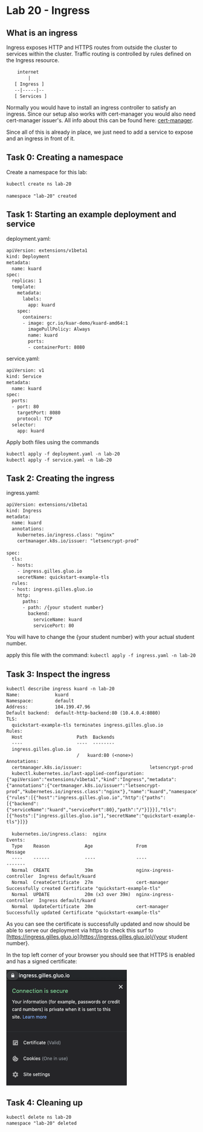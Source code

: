 # Lab 20 - Ingress

## What is an ingress

Ingress exposes HTTP and HTTPS routes from outside the cluster to services within the cluster. Traffic routing is controlled by rules defined on the Ingress resource.

```
    internet
        |
   [ Ingress ]
   --|-----|--
   [ Services ]
```

Normally you would have to install an ingress controller to satisfy an ingress. Since our setup also works with cert-manager you would also need cert-manager issuer's. All info about this can be found here: [cert-manager](https://docs.cert-manager.io/en/latest/tutorials/acme/quick-start/).

Since all of this is already in place, we just need to add a service to expose and an ingress in front of it.

## Task 0: Creating a namespace

Create a namespace for this lab:

```
kubectl create ns lab-20

namespace "lab-20" created
```

## Task 1: Starting an example deployment and service

deployment.yaml:

```
apiVersion: extensions/v1beta1
kind: Deployment
metadata:
  name: kuard
spec:
  replicas: 1
  template:
    metadata:
      labels:
        app: kuard
    spec:
      containers:
      - image: gcr.io/kuar-demo/kuard-amd64:1
        imagePullPolicy: Always
        name: kuard
        ports:
        - containerPort: 8080
```

service.yaml:

```
apiVersion: v1
kind: Service
metadata:
  name: kuard
spec:
  ports:
  - port: 80
    targetPort: 8080
    protocol: TCP
  selector:
    app: kuard
```

Apply both files using the commands

```
kubectl apply -f deployment.yaml -n lab-20
kubectl apply -f service.yaml -n lab-20
```

## Task 2: Creating the ingress

ingress.yaml:

```
apiVersion: extensions/v1beta1
kind: Ingress
metadata:
  name: kuard
  annotations:
    kubernetes.io/ingress.class: "nginx"    
    certmanager.k8s.io/issuer: "letsencrypt-prod"

spec:
  tls:
  - hosts:
    - ingress.gilles.gluo.io
    secretName: quickstart-example-tls
  rules:
  - host: ingress.gilles.gluo.io
    http:
      paths:
      - path: /{your student number}
        backend:
          serviceName: kuard
          servicePort: 80
```
You will have to change the {your student number} with your actual student number.

apply this file with the command: `kubectl apply -f ingress.yaml -n lab-20`

## Task 3: Inspect the ingress

```
kubectl describe ingress kuard -n lab-20
Name:             kuard
Namespace:        default
Address:          104.199.47.96
Default backend:  default-http-backend:80 (10.4.0.4:8080)
TLS:
  quickstart-example-tls terminates ingress.gilles.gluo.io
Rules:
  Host                    Path  Backends
  ----                    ----  --------
  ingress.gilles.gluo.io  
                          /   kuard:80 (<none>)
Annotations:
  certmanager.k8s.io/issuer:                         letsencrypt-prod
  kubectl.kubernetes.io/last-applied-configuration:  {"apiVersion":"extensions/v1beta1","kind":"Ingress","metadata":{"annotations":{"certmanager.k8s.io/issuer":"letsencrypt-prod","kubernetes.io/ingress.class":"nginx"},"name":"kuard","namespace":"default"},"spec":{"rules":[{"host":"ingress.gilles.gluo.io","http":{"paths":[{"backend":{"serviceName":"kuard","servicePort":80},"path":"/"}]}}],"tls":[{"hosts":["ingress.gilles.gluo.io"],"secretName":"quickstart-example-tls"}]}}

  kubernetes.io/ingress.class:  nginx
Events:
  Type    Reason             Age                From                      Message
  ----    ------             ----               ----                      -------
  Normal  CREATE             39m                nginx-ingress-controller  Ingress default/kuard
  Normal  CreateCertificate  27m                cert-manager              Successfully created Certificate "quickstart-example-tls"
  Normal  UPDATE             20m (x3 over 39m)  nginx-ingress-controller  Ingress default/kuard
  Normal  UpdateCertificate  20m                cert-manager              Successfully updated Certificate "quickstart-example-tls"
  ```

As you can see the certificate is successfully updated and now should be able to serve our deployment via https to check this surf to [https://ingress.gilles.gluo.io](https://ingress.gilles.gluo.io)/{your student number}.

In the top left corner of your browser you should see that HTTPS is enabled and has a signed certificate:

![ssl-certified](picture.png)

## Task 4: Cleaning up

```
kubectl delete ns lab-20
namespace "lab-20" deleted
```
